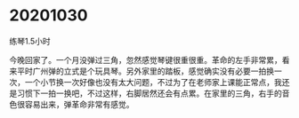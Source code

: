 # 20201030

练琴1.5小时

今晚回家了。一个月没弹过三角，忽然感觉琴键很重很重。革命的左手非常累，看来平时广州弹的立式是个玩具琴。另外家里的踏板，感觉确实没有必要一拍换一次，一个小节换一次好像也没有太大问题，不过为了在老师家上课能正常点，我还是习惯下一拍一换吧，不过这样，右脚居然还会有点累。在家里的三角，右手的音色很容易出来，弹革命非常有感觉。
